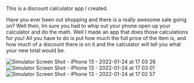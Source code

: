 This is a discount calculator app I created.

Have you ever been out shopping and there is a really awesome sale going on? Well then, Im sure you had to whip out your phone open up your calculator and do the math. Well I made an app that does those calculations for you! All you have to do is put how much the full price of the item is, and how much of a discount there is on it and the calculator will tell you what your new total would be.


![Simulator Screen Shot - iPhone 13 - 2022-01-24 at 17 03 26](https://user-images.githubusercontent.com/88692767/150872835-a234fb61-2454-4575-9239-e4ab97f03796.png)
![Simulator Screen Shot - iPhone 13 - 2022-01-24 at 17 03 01](https://user-images.githubusercontent.com/88692767/150872837-9268522c-0b95-4533-8909-225fffcf3f76.png)
![Simulator Screen Shot - iPhone 13 - 2022-01-24 at 17 02 57](https://user-images.githubusercontent.com/88692767/150872839-6c24a327-440b-4a93-b6ba-d9bae9d33c43.png)
